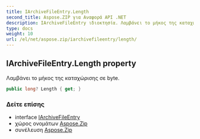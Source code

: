```yaml
---
title: IArchiveFileEntry.Length
second_title: Aspose.ZIP για Αναφορά API .NET
description: IArchiveFileEntry ιδιοκτησία. Λαμβάνει το μήκος της καταχώρισης σε byte.
type: docs
weight: 10
url: /el/net/aspose.zip/iarchivefileentry/length/
---
```

## IArchiveFileEntry.Length property

Λαμβάνει το μήκος της καταχώρισης σε byte.

```csharp
public long? Length { get; }
```

### Δείτε επίσης

* interface [IArchiveFileEntry](../)
* χώρος ονομάτων [Aspose.Zip](../../iarchivefileentry/)
* συνέλευση [Aspose.Zip](../../../)


